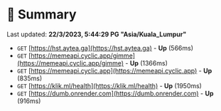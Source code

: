 # 📖 Summary
Last updated: **22/3/2023, 5:44:29 PG "Asia/Kuala_Lumpur"**

- `GET` [https://hst.aytea.ga](https://hst.aytea.ga) - **Up** (566ms)
- `GET` [https://memeapi.cyclic.app/gimme](https://memeapi.cyclic.app/gimme) - **Up** (1366ms)
- `GET` [https://memeapi.cyclic.app](https://memeapi.cyclic.app) - **Up** (835ms)
- `GET` [https://klik.ml/health](https://klik.ml/health) - **Up** (1950ms)
- `GET` [https://dumb.onrender.com](https://dumb.onrender.com) - **Up** (916ms)
